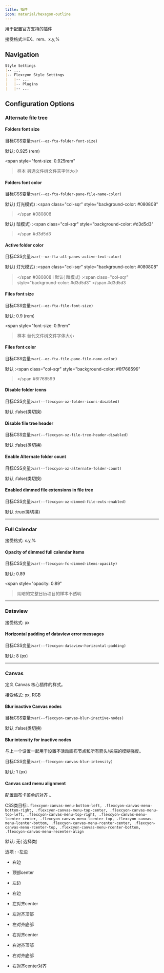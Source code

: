 ```yaml
---
title: 插件
icon: material/hexagon-outline
---
```


用于配置官方支持的插件

接受格式:HEX、rem、x.y,%

## Navigation
```md
Style Settings
|-- ...
|-- Flexcyon Style Settings
|   |-- ...
|   |-- Plugins
|   |-- ...
```

## Configuration Options

### Alternate file tree

#### Folders font size
目标CSS变量:`var(--oz-fta-folder-font-size)`

默认: 0.925 (rem)

<span style="font-size: 0.925rem"
>样本 另选文件树文件夹字体大小</span>

#### Folders font color
目标CSS变量:`var(--oz-fta-folder-pane-file-name-color)`

默认( 灯光模式) :<span class="col-sqr" style="background-color: #080808"
></span
>#080808

默认( 暗模式) :<span class="col-sqr" style="background-color: #d3d5d3"
></span
>#d3d5d3

#### Active folder color
目标CSS变量:`var(--oz-fta-all-panes-active-text-color)`

默认( 灯光模式) :<span class="col-sqr" style="background-color: #080808"
></span
>#080808
i
默认( 暗模式) :<span class="col-sqr" style="background-color: #d3d5d3"
></span
>#d3d5d3

#### Files font size
目标CSS变量:`var(--oz-fta-file-font-size)`

默认: 0.9 (rem)

<span style="font-size: 0.9rem"
>样本 替代文件树文件字体大小</san>

#### Files font color
目标CSS变量:`var(--oz-fta-file-pane-file-name-color)`

默认 :<span class="col-sqr" style="background-color: #6f768599"
></span
>#6f768599

#### Disable folder icons
目标CSS变量:`var(--flexcyon-oz-folder-icons-disabled)`

默认 :false(类切换)

#### Disable file tree header
目标CSS变量:`var(--flexcyon-oz-file-tree-header-disabled)`

默认 :false(类切换)

#### Enable Alternate folder count
目标CSS变量:`var(--flexcyon-oz-alternate-folder-count)`

默认 :false(类切换)

#### Enabled dimmed file extensions in file tree
目标CSS变量:`var(--flexcyon-oz-dimmed-file-exts-enabled)`

默认 :true(类切换)

___ 
### Full Calendar

接受格式: x.y,%

#### Opacity of dimmed full calendar items
目标CSS变量:`var(--flexcyon-fc-dimmed-items-opacity)`

默认: 0.89

<span style="opacity: 0.89"
>阴暗的完整日历项目的样本不透明</span>

___ 
### Dataview

接受格式: px

#### Horizontal padding of dataview error messages
目标CSS变量:`var(--flexcyon-dataview-horizontal-padding)`

默认: 8 (px)

___ 
### Canvas
定义 Canvas 核心插件的样式。

接受格式: px, RGB

#### Blur inactive Canvas nodes
目标CSS变量:`var(--flexcyon-canvas-blur-inactive-nodes)`

默认 :false(类切换)

#### Blur intensity for inactive nodes
与上一个设置一起用于设置不活动画布节点和所有箭头/尖端的模糊强度。

目标CSS变量:`var(--flexcyon-canvas-blur-intensity)`

默认: 1 (px)

#### Canvas card menu alignment
配置画布卡菜单的对齐 。

CSS类目标:`.flexcyon-canvas-menu-bottom-left, .flexcyon-canvas-menu-bottom-right, .flexcyon-canvas-menu-top-center, .flexcyon-canvas-menu-top-left, .flexcyon-canvas-menu-top-right, .flexcyon-canvas-menu-lcenter-center, .flexcyon-canvas-menu-lcenter-top, .flexcyon-canvas-menu-lcenter-bottom, .flexcyon-canvas-menu-rcenter-center, .flexcyon-canvas-menu-rcenter-top, .flexcyon-canvas-menu-rcenter-bottom, .flexcyon-canvas-menu-recenter-align`

默认: 无( 选择类)

选项 :
-左边

- 右边

- 顶部center

- 左边

- 右边

- 左对齐center

- 左对齐顶部

- 左对齐底部

- 右对齐center

- 右对齐顶部

- 右对齐底部

- 右对齐center对齐